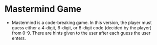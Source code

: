 # Mastermind Game
- Mastermind is a code-breaking game. In this version, the player must guess either a 4-digit, 6-digit, or 8-digit code (decided by the player) 
from 0-9. There are hints given to the user after each guess the user enters. 
